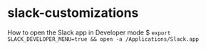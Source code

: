 # slack-customizations

How to open the Slack app in Developer mode
$ `export SLACK_DEVELOPER_MENU=true && open -a /Applications/Slack.app`
